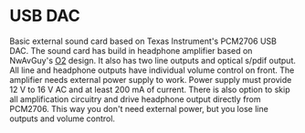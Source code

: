 USB DAC
=======
Basic external sound card based on Texas Instrument's PCM2706 USB DAC. The sound card has build in headphone amplifier based on NwAvGuy's [O2](http://nwavguy.blogspot.fi/2011/08/o2-details.html) design. It also has two line outputs and optical s/pdif output. All line and headphone outputs have individual volume control on front.
The amplifier needs external power supply to work. Power supply must provide 12 V to 16 V AC and at least 200 mA of current. There is also option to skip all amplification circuitry and drive headphone output directly from PCM2706. This way you don't need external power, but you lose line outputs and volume control.     
